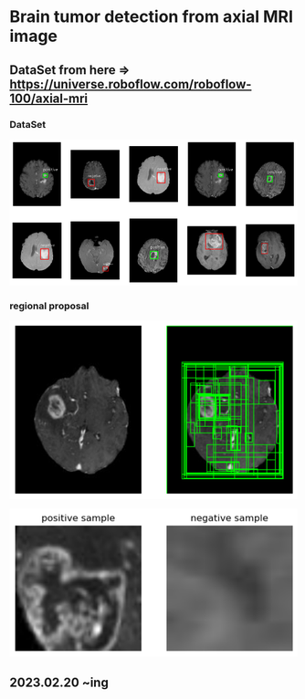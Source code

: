 # Brain tumor detection from axial MRI image

## DataSet from here => https://universe.roboflow.com/roboflow-100/axial-mri

### DataSet
![configuration](result_img/configuration.png)

### regional proposal
![retional proposal](result_img/Selective_search.png)

![regional proposal](result_img/region_proposal.png)

## 2023.02.20 ~ing